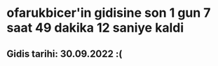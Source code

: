 # ofarukbicer'in gidisine son 1 gun 7 saat 49 dakika 12 saniye kaldi

## Gidis tarihi: 30.09.2022 :(